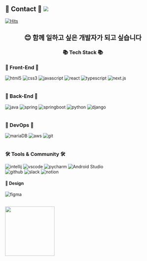 ## 📧 Contact 📧 <img src="https://img.shields.io/badge/jjae0510@gmail.com-EA4335?style=flat-square&logo=Gmail&logoColor=white"/>

[![Hits](https://hits.seeyoufarm.com/api/count/incr/badge.svg?url=https%3A%2F%2Fgithub.com%2Fqus0in&count_bg=%2379C83D&title_bg=%23555555&icon=&icon_color=%23E7E7E7&title=hits&edge_flat=false)](https://hits.seeyoufarm.com)

<div align=center>
	<h2> 😊 함께 일하고 싶은 개발자가 되고 싶습니다</h2>
	<h3>📚 Tech Stack 📚</h3>
</div>

<!-- Body -->
### 🐣 Front-End 🐣
![html5](https://img.shields.io/badge/html5-E34F26.svg?&style=for-the-badge&logo=html5&logoColor=white)
![css3](https://img.shields.io/badge/css3-1572B6.svg?&style=for-the-badge&logo=css3&logoColor=white)
![javascript](https://img.shields.io/badge/javascript-F7DF1E.svg?&style=for-the-badge&logo=javascript&logoColor=white)
![react](https://img.shields.io/badge/react-61DAFB.svg?&style=for-the-badge&logo=react&logoColor=white)
![typescript](https://img.shields.io/badge/typescript-3178C6.svg?&style=for-the-badge&logo=typescript&logoColor=white)
![next.js](https://img.shields.io/badge/next.js-000000.svg?&style=for-the-badge&logo=next.js&logoColor=white)
<br><br>

### 🐣 Back-End 🐣
![java](https://img.shields.io/badge/java-ffffff.svg?&style=for-the-badge&logo=openjdk&logoColor=black)
![spring](https://img.shields.io/badge/spring-6DB33F.svg?&style=for-the-badge&logo=spring&logoColor=white)
![springboot](https://img.shields.io/badge/springboot-6DB33F.svg?&style=for-the-badge&logo=springboot&logoColor=white)
![python](https://img.shields.io/badge/python-3776AB.svg?&style=for-the-badge&logo=python&logoColor=white)
![django](https://img.shields.io/badge/django-092E20.svg?&style=for-the-badge&logo=django&logoColor=white)
<br><br>

### 🐣 DevOps 🐣
![mariaDB](https://img.shields.io/badge/mariaDB-232F3E.svg?&style=for-the-badge&logo=mariaDB&logoColor=white)
![aws](https://img.shields.io/badge/aws-232F3E.svg?&style=for-the-badge&logo=amazonaws&logoColor=white)
![git](https://img.shields.io/badge/git-F05032.svg?&style=for-the-badge&logo=git&logoColor=white)
<br><br>


### 🛠 Tools & Community 🛠
![intellij](https://img.shields.io/badge/intellij-000000.svg?&style=for-the-badge&logo=intellijidea&logoColor=white)
![vscode](https://img.shields.io/badge/vscode-007ACC.svg?&style=for-the-badge&logo=visualstudiocode&logoColor=white)
![pycharm](https://img.shields.io/badge/pycharm-000000.svg?&style=for-the-badge&logo=pycharm&logoColor=white)
![Android Studio](https://img.shields.io/badge/AndroidStudio-3DDC84.svg?&style=for-the-badge&logo=AndroidStudio&logoColor=white)
<br>
![github](https://img.shields.io/badge/github-181717.svg?&style=for-the-badge&logo=github&logoColor=white)
![slack](https://img.shields.io/badge/slack-4A154B.svg?&style=for-the-badge&logo=slack&logoColor=white)
![notion](https://img.shields.io/badge/notion-000000.svg?&style=for-the-badge&logo=notion&logoColor=white)
<br>
#### 🎨 Design
![figma](https://img.shields.io/badge/figma-F24E1E.svg?&style=for-the-badge&logo=figma&logoColor=white)
<br><br>

<img align="center" style="height:160px" src="https://github-readme-stats.vercel.app/api/top-langs/?username=jaiwon880&layout=compact&theme=transparent&hide_border=true" /></a> 
